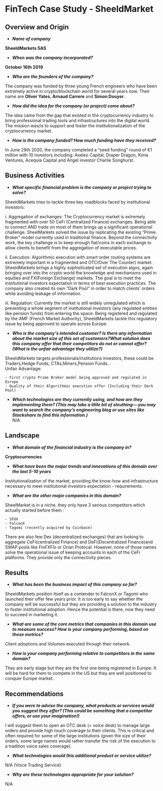# FinTech Case Study - SheeldMarket

## Overview and Origin

* __*Name of company*__  
 
 **SheeldMarkets SAS**

* __*When was the company incorporated?*__  
  
**October 16th 2019**

* __*Who are the founders of the company?*__  
 
 The company was funded by three young French engineers who have been extremely active in crypto/blockchain world for several years now. Their name are **Oliver Yates**, **Arnaud Carrere** and **Simon Douyer**.


* __*How did the idea for the company (or project) come about?*__  
 
 The idea came from the gap that existed in the cryptocurrency industry to bring professional trading tools and infrastructures into the digital world. The mission was/is to support and foster the institutionalization of the cryptocurrency market.


* __*How is the company funded? How much funding have they received?*__  
 
 In June 29th 2020, the company completed a “seed funding” round of €1 million with 10 investors including: Axeleo Capital, Draper Dragon, Kima Ventures, Acequia Capital and Angel investor Charlie Songhurst.



## Business Activities

* __*What specific financial problem is the company or project trying to solve?*__  
 
 SheeldMarkets tries to tackle three key roadblocks faced by institutional investors:  

i. Aggregation of exchanges: The Cryptocurrency market is extremely fragmented with over 50 CeFi (Centralized Finance) exchanges. Being able to connect AND trade on most of them brings up a significant operational challenge. SheelMarkets solved the issue by replicating the existing “Prime Broker” model currently used in traditional finance. Beyond the connectivity work, the key challenge is to keep enough fiat/coins in each exchange to allow clients to benefit from the aggregation of executable prices. 
    
ii. Execution: Algorithmic execution with smart order routing systems are extremely important in a fragmented and OTC(Over The Counter) market. SheeldMarkets brings a highly sophisticated set of execution algos, again bringing over into the crypto world the knowledge and mechanisms used in equities and FX(Foreign Exchange) markets. The goal is to meet the institutional investors expectation in terms of best execution practices. The company also created its own “Dark Pool” in order to match clients’ orders while avoiding leakage of information. 
    
iii. Regulation: Currently the market is still widely unregulated which is preventing a whole segment of institutional investors (any regulated entities like pension funds) from entering the space. Being registered and regulated by the AMF (French Market Authority), SheeldMarkets tackle this regulatory issue by being approved to operate across Europe.  


* __*Who is the company's intended customer?  Is there any information about the market size of this set of customers?What solution does this company offer that their competitors do not or cannot offer? (What is the unfair advantage they utilize?)*__  
  
SheeldMarkets targets professionals/institutions investors, these could be Traders,Hedge Funds, CTAs,Miners,Pension Funds…  
Unfair Advantage:    

    - First crypto Prime Broker model being approved and regulated in Europe    
    - Quality of their Algorithmic execution offer (Including their Dark Pool)


* __*Which technologies are they currently using, and how are they implementing them? (This may take a little bit of sleuthing–– you may want to search the company’s engineering blog or use sites like Stackshare to find this information.)*__   
N/A



## Landscape

* __*What domain of the financial industry is the company in?*__    

**Cryptocurrencies**


* __*What have been the major trends and innovations of this domain over the last 5-10 years*__    

Institutionalization of the market, providing the know-how and infrastructure necessary to meet institutional investors expectation - requirements.

* __*What are the other major companies in this domain?*__  

SheelMarket is in a niche, they only have 3 serious competitors which actually started before them :    

    - SFOX
    - FalconX
    - Tagomi (recently acquired by Coinbase)    
  
There are also few Dex (decentralized exchanges) that are looking to aggregate CeFi(centralized Finance) and DeFi(Decentralized Finance)and SWAP pools like FinFXFlo or Orian Protocal. However, none of those names solve the operational issue of keeping accounts in each of the CeFi platforms. They provide only the connectivity pieces.



## Results

* __*What has been the business impact of this company so far?*__   

SheeldMarkets position itself as a contender to FalconX or Tagomi who launched their offer few years prior. It is too early to say whether the company will be successful but they are providing a solution to the industry to foster institutional adoption. Hence the potential is there, now they need to succeed in marketing it.   


* __*What are some of the core metrics that companies in this domain use to measure success? How is your company performing, based on these metrics?*__ 
  
Client adoptions and Volumes executed through their network.


* __*How is your company performing relative to competitors in the same domain?*__  

They are early stage but they are the first one being registered in Europe. It will be hard for them to compete in the US but they are well positioned to conquer Europe market. 



## Recommendations

* __*If you were to advise the company, what products or services would you suggest they offer? (This could be something that a competitor offers, or use your imagination!)*__ 

I will suggest them to open an OTC desk (= voice desk) to manage large orders and provide high touch coverage to their clients. This is critical and often required for some of the large institutions (given the size of their orders, some large names would rather transfer the risk of the execution to a tradition voice sales coverage).


* __*What technologies would this additional product or service utilize?*__ 

N/A (Voice Trading Service)

* __*Why are these technologies appropriate for your solution?*__   

N/A
